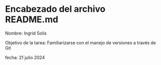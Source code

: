 # Encabezado del archivo README.md

Nombre: Ingrid Solís

Objetivo de la tarea: Familiarizarse con el manejo de versiones a través de Git

fecha: 21 julio 2024